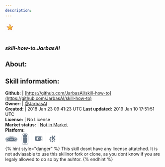 ```yaml
---
description: 
---
```


![](../.gitbook/assets/star.png)  
#   
### _skill-how-to.JarbasAl_  
## About:  


## Skill information:  
**Github:** | [https://github.com/JarbasAl/skill-how-to](https://github.com/JarbasAl/skill-how-to)  
**Owner:** | [@JarbasAl](https://github.com/JarbasAl)  
**Created:** | 2018 Jan 23 09:41:23 UTC  **Last updated:** 2019 Jan 10 17:51:51 UTC  
**License:** | No License  
**Market status:** | [Not in Market](https://market.mycroft.ai/skill/)  
**Platform:**  
 ![Mark I](../.gitbook/assets/mark-1-icon.png)  ![Mark II](../.gitbook/assets/mark-2-icon.png)  ![Picroft](../.gitbook/assets/picroft-icon.png)  ![plasmoid](../.gitbook/assets/kde.png)   
{% hint style="danger" %}
This skill dosnt have any license attatched. It is not adviasable to use this skillnor fork or clone, as you dont know if you are legaly allowed to do so by the auhtor.
{% endhint %}
